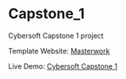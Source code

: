 # Capstone_1
Cybersoft Capstone 1 project

Template Website: [Masterwork](https://demo.w3layouts.com/demos_new/template_demo/03-03-2021/masterwork-liberty-demo_Free/423112365/web/index.html)

Live Demo: [Cybersoft Capstone 1](https://trongtruong2509.github.io/Capstone_1/)
